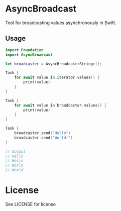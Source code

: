 # AsyncBroadcast

Tool for broadcasting values asynchronously in Swift.

## Usage

````Swift
import Foundation
import AsyncBroadcast

let broadcaster = AsyncBroadcast<String>();

Task {
	for await value in iterator.values() {
		print(value)
	}
}

Task {
	for await value in broadcaster.values() {
		print(value)
	}
}

Task {
	broadcaster.send("Hello")
	broadcaster.send("World!")
}

// Output
// Hello
// Hello
// World
// World
````

# License

See LICENSE for license